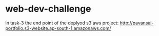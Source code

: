 # web-dev-challenge
in task-3 the end point of the deplyod s3 aws project:
http://pavansai-portfolio.s3-website.ap-south-1.amazonaws.com/